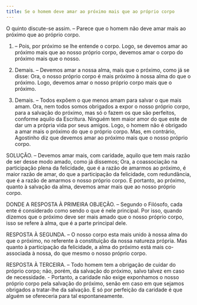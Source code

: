 ```yaml
---
title: Se o homem deve amar ao próximo mais que ao próprio corpo
---
```


O quinto discute-se assim. – Parece que o homem não deve amar mais ao próximo que ao próprio corpo.  

1. – Pois, por próximo se lhe entende o corpo. Logo, se devemos amar ao próximo mais que ao nosso próprio corpo, devemos amar o corpo do próximo mais que o nosso. 

2. Demais. – Devemos amar a nossa alma, mais que o próximo, como já se disse: Ora, o nosso próprio corpo é mais próximo à nossa alma do que o próximo. Logo, devemos amar o nosso próprio corpo mais que o próximo.  

3. Demais. – Todos expõem o que menos amam para salvar o que mais amam. Ora, nem todos somos obrigados a expor o nosso próprio corpo, para a salvação do próximo, mas só o fazem os que são perfeitos, conforme aquilo da Escritura. Ninguém tem maior amor do que este de dar um a própria vida por seus amigos. Logo, o homem não é obrigado a amar mais o próximo do que o próprio corpo.  Mas, em contrário, Agostinho diz que devemos amar ao próximo mais que o nosso próprio corpo.  

SOLUÇÃO. – Devemos amar mais, com caridade, aquilo que tem mais razão de ser desse modo amado, como já dissemos; Ora, a coassociação na participação plena da felicidade, que é a razão de amarmos ao próximo, é maior razão de amar, do que a participação da felicidade, com redundância, que é a razão de amarmos o nosso próprio corpo. E portanto, ao próximo, quanto à salvação da alma, devemos amar mais que ao nosso próprio corpo.  

DONDE A RESPOSTA À PRIMEIRA OBJEÇÃO. – Segundo o Filósofo, cada ente é considerado como sendo o que é nele principal. Por isso, quando dizemos que o próximo deve ser mais amado que o nosso próprio corpo, isso se refere à alma, que é a parte principal dele.  

RESPOSTA À SEGUNDA. – O nosso corpo esta mais unido à nossa alma do que o próximo, no referente à constituição da nossa natureza própria. Mas quanto à participação da felicidade, a alma do próximo está mais co-associada à nossa, do que mesmo o nosso próprio corpo.  

RESPOSTA À TERCEIRA. – Todo homem tem a obrigação de cuidar do próprio corpo; não, porém, da salvação do próximo, salvo talvez em caso de necessidade. - Portanto, a caridade não exige exponhamos o nosso próprio corpo pela salvação do próximo, senão em caso em que sejamos obrigados a tratar-lhe da salvação. E só por perfeição da caridade é que alguém se ofereceria para tal espontaneamente.
